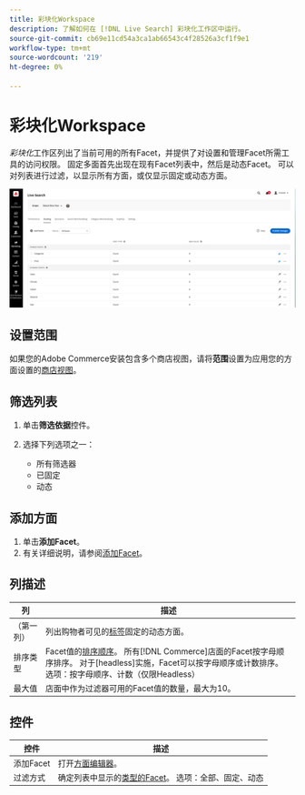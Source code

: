 ```yaml
---
title: 彩块化Workspace
description: 了解如何在 [!DNL Live Search] 彩块化工作区中运行。
source-git-commit: cb69e11cd54a3ca1ab66543c4f28526a3cf1f9e1
workflow-type: tm+mt
source-wordcount: '219'
ht-degree: 0%

---
```


# 彩块化Workspace

*彩块化*&#x200B;工作区列出了当前可用的所有Facet，并提供了对设置和管理Facet所需工具的访问权限。 固定多面首先出现在现有Facet列表中，然后是动态Facet。 可以对列表进行过滤，以显示所有方面，或仅显示固定或动态方面。

![彩块化工作区](assets/faceting-workspace.png)

## 设置范围

如果您的Adobe Commerce安装包含多个商店视图，请将&#x200B;**范围**&#x200B;设置为应用您的方面设置的[商店视图](https://experienceleague.adobe.com/docs/commerce-admin/start/setup/websites-stores-views.html#scope-settings)。

## 筛选列表

1. 单击&#x200B;**筛选依据**&#x200B;控件。
1. 选择下列选项之一：

   * 所有筛选器
   * 已固定
   * 动态

## 添加方面

1. 单击&#x200B;**添加Facet**。
1. 有关详细说明，请参阅[添加Facet](facets-add.md)。

## 列描述

| 列 | 描述 |
|--- |--- |
| （第一列） | 列出购物者可见的[标签](facets-type.md)固定的动态方面。 |
| 排序类型 | Facet值的[排序顺序](facets-type.md)。 所有[!DNL Commerce]店面的Facet按字母顺序排序。 对于[headless]实施，Facet可以按字母顺序或计数排序。 选项：按字母顺序、计数（仅限Headless） |
| 最大值 | 店面中作为过滤器可用的Facet值的数量，最大为10。 |

## 控件

| 控件 | 描述 |
|--- |--- |
| 添加Facet | 打开[方面编辑器](facets-add.md)。 |
| 过滤方式 | 确定列表中显示的[类型的Facet](facets-type.md)。 选项：全部、固定、动态 |
